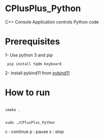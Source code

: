 # CPlusPlus_Python
C++ Console Application controls Python code

# Prerequisites
1- Use python 3 and pip 

<code> pip install tqdm keyboard </code>

2- Install pybind11 from [pybind11](http://pybind11.readthedocs.io/en/stable/basics.html)

# How to run
<code>
cmake .

sudo ./CPlusPlus_Python
</code>

c : continue
p : pause
s : stop
